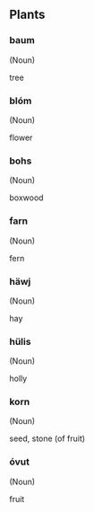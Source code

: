 ## Plants

### baum

(Noun) 

tree


### blóm

(Noun) 

flower


### bohs

(Noun) 

boxwood


### farn

(Noun) 

fern


### häwj

(Noun) 

hay


### hülis

(Noun) 

holly


### korn

(Noun) 

seed, stone (of fruit)


### óvut

(Noun) 

fruit


